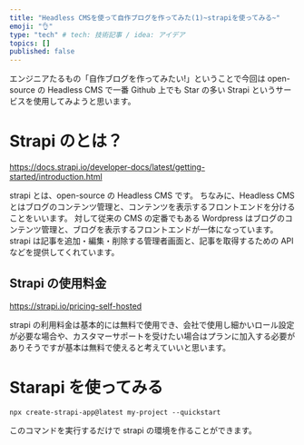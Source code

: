 ```yaml
---
title: "Headless CMSを使って自作ブログを作ってみた(1)~strapiを使ってみる~"
emoji: "👌"
type: "tech" # tech: 技術記事 / idea: アイデア
topics: []
published: false
---
```


エンジニアたるもの「自作ブログを作ってみたい!」ということで今回は open-source の Headless CMS で一番 Github 上でも Star の多い Strapi というサービスを使用してみようと思います。

# Strapi のとは？

https://docs.strapi.io/developer-docs/latest/getting-started/introduction.html

strapi とは、open-source の Headless CMS です。
ちなみに、Headless CMS とはブログのコンテンツ管理と、コンテンツを表示するフロントエンドを分けることをいいます。
対して従来の CMS の定番でもある Wordpress はブログのコンテンツ管理と、ブログを表示するフロントエンドが一体になっています。
strapi は記事を追加・編集・削除する管理者画面と、記事を取得するための API などを提供してくれています。

## Strapi の使用料金

https://strapi.io/pricing-self-hosted

strapi の利用料金は基本的には無料で使用でき、会社で使用し細かいロール設定が必要な場合や、カスタマーサポートを受けたい場合はプランに加入する必要がありそうですが基本は無料で使えると考えていいと思います。

# Starapi を使ってみる

```
npx create-strapi-app@latest my-project --quickstart
```

このコマンドを実行するだけで strapi の環境を作ることができます。
